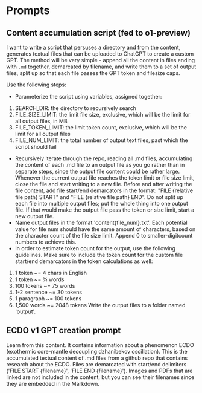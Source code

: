 # Prompts

## Content accumulation script (fed to o1-preview)

I want to write a script that persuses a directory and from the content, generates textual files that can be uploaded to ChatGPT to create a custom GPT. The method will be very simple - append all the content in files ending with `.md` together, demarcated by filename, and write them to a set of output files, split up so that each file passes the GPT token and filesize caps.

Use the following steps:
- Parameterize the script using variables, assigned together:
1. SEARCH_DIR: the directory to recursively search
2. FILE_SIZE_LIMIT: the limit file size, exclusive, which will be the limit for all output files, in MB
3. FILE_TOKEN_LIMIT: the limit token count, exclusive, which will be the limit for all output files
4. FILE_NUM_LIMIT: the total number of output text files, past which the script should fail
- Recursively iterate through the repo, reading all .md files, accumulating the content of each .md file to an output file as you go rather than in separate steps, since the output file content could be rather large. Whenever the current output file reaches the token limit or file size limit, close the file and start writing to a new file. Before and after writing the file content, add file start/end demarcators in the format: "FILE {relative file path} START" and "FILE {relative file path} END". Do not split up each file into multiple output files; put the whole thing into one output file. If that would make the output file pass the token or size limit, start a new output file.
- Name output files in the format 'content{file_num}.txt'. Each potential value for file num should have the same amount of characters, based on the character count of the file size limit. Append 0 to smaller-digitcount numbers to achieve this.
- In order to estimate token count for the output, use the following guidelines. Make sure to include the token count for the custom file start/end demarcators in the token calculations as well:
1. 1 token ~= 4 chars in English
2. 1 token ~= ¾ words
3. 100 tokens ~= 75 words
4. 1-2 sentence ~= 30 tokens
5. 1 paragraph ~= 100 tokens
6. 1,500 words ~= 2048 tokens
Write the output files to a folder named 'output'.

## ECDO v1 GPT creation prompt

Learn from this content. It contains information about a phenomenon ECDO (exothermic core-mantle decoupling dzhanibekov oscillation). This is the accumulated textual content of .md files from a github repo that contains research about the ECDO. Files are demarcated with start/end delimiters ('FILE START {filename}', 'FILE END {filename}'). Images and PDFs that are linked are not included in the content, but you can see their filenames since they are embedded in the Markdown.
